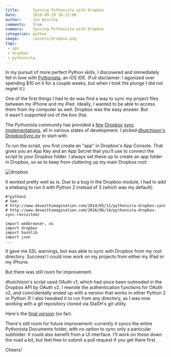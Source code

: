 ```yaml
---
title:      Syncing Pythonista with Dropbox
date:       2016-09-19 16:22:00
author:     Jon Winsley
comments:   true
summary:    Syncing Pythonista with Dropbox
categories: python
image:      /assets/dropbox.png
tags:
 - api
 - dropbox
 - pythonista
---
```


In my pursuit of more perfect Python skills, I discovered and immediately fell in love with [Pythonista](http://omz-software.com/pythonista/), an iOS IDE. (Full disclaimer: I agonized over spending $10 on it for a couple weeks, but when I took the plunge I did not regret it.)

One of the first things I had to do was find a way to sync my project files between my iPhone and my iPad. Ideally, I wanted to be able to access them from my computer as well. Dropbox was the easy answer. But it wasn't supported out of the box (ha).

The Pythonista community has provided a [few](https://gist.github.com/mlgill/8311088) [Dropbox](https://forum.omz-software.com/topic/1518/dropbox-file-picker) [sync](https://github.com/rmward/pythonista-dropbox-sync) [implementations](https://github.com/dhutchison/PythonistaScripts), all in various states of development. I picked [dhutchison's DropboxSync.py](https://github.com/dhutchison/PythonistaScripts) to start with.

To run the script, you first create an "app" in Dropbox's App Console. That gives you an App Key and an App Secret that you'll use to connect the script to your Dropbox folder. I always set these up to create an app folder in Dropbox, so as to keep from cluttering up my main Dropbox root:

![dropbox](/assets/dropbox.png)

It worked pretty well as is. Due to a bug in the Dropbox module, I had to add a shebang to run it with Python 2 instead of 3 (which was my default):

```
#!python2
# See: 
# http://www.devwithimagination.com/2014/05/11/pythonista-dropbox-sync
# http://www.devwithimagination.com/2016/06/14/pythonista-dropbox-sync-revisited/ 

import webbrowser, os
import dropbox
import hashlib
import json
...
```

It gave me SSL warnings, but was able to sync with Dropbox from my root directory. Success! I could now work on my projects from either my iPad or my iPhone.

But there was still room for improvement.

dhutchison's script used OAuth v1, which had since been outmoded in the Dropbox API by OAuth v2. I rewrote the authentication functions for OAuth v2, and coincidentally ended up with a version that works in either Python 2 or Python 3! I also tweaked it to run from any directory, as I was now working with a git repository cloned via StaSH's git utility.

Here's the [final version](https://github.com/glitchassassin/PythonistaScripts) (so far).

There's still room for future improvement: currently it syncs the entire Pythonista Documents folder, with no option to sync only a particular subfolder. It could also benefit from a UI interface. I'll work on those down the road a bit, but feel free to submit a pull request if you get there first.

Cheers!
